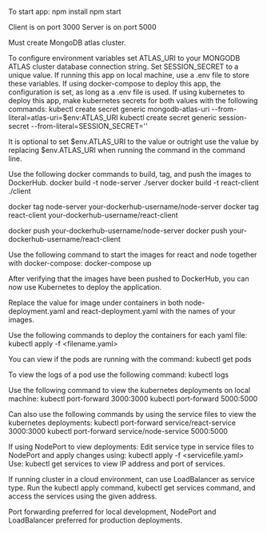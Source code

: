 To start app:
npm install
npm start

Client is on port 3000
Server is on port 5000

Must create MongoDB atlas cluster. 

To configure environment variables set ATLAS_URI to your MONGODB ATLAS cluster database connection string.
Set SESSION_SECRET to a unique value.
If running this app on local machine, use a .env file to store these variables.
If using docker-compose to deploy this app, the configuration is set, as long as a .env file is used.
If using kubernetes to deploy this app, make kubernetes secrets for both values with the following commands:
kubectl create secret generic mongodb-atlas-uri --from-literal=atlas-uri=$env:ATLAS_URI
kubectl create secret generic session-secret --from-literal=SESSION_SECRET='<your-session-secret>'

It is optional to set $env.ATLAS_URI to the value or outright use the value by replacing $env.ATLAS_URI when running the command in the command line.

Use the following docker commands to build, tag, and push the images to DockerHub.
docker build -t node-server ./server
docker build -t react-client ./client

docker tag node-server your-dockerhub-username/node-server
docker tag react-client your-dockerhub-username/react-client

docker push your-dockerhub-username/node-server
docker push your-dockerhub-username/react-client

Use the following command to start the images for react and node together with docker-compose:
docker-compose up

After verifying that the images have been pushed to DockerHub, you can now use Kubernetes to deploy the application.

Replace the value for image under containers in both node-deployment.yaml and react-deployment.yaml with the names of your images.

Use the following commands to deploy the containers for each yaml file:
kubectl apply -f <filename.yaml>

You can view if the pods are running with the command:
kubectl get pods

To view the logs of a pod use the following command:
kubectl logs <your-pod-name>

Use the following command to view the kubernetes deployments on local machine:
kubectl port-forward <react-pod-name> 3000:3000
kubectl port-forward <node-pod-name> 5000:5000

Can also use the following commands by using the service files to view the kubernetes deployments:
kubectl port-forward service/react-service 3000:3000
kubectl port-forward service/node-service 5000:5000

If using NodePort to view deployments:
Edit service type in service files to NodePort and apply changes using: 
kubectl apply -f <servicefile.yaml>
Use:
kubectl get services 
to view IP address and port of services.

If running cluster in a cloud environment, can use LoadBalancer as service type.
Run the kubectl apply command, kubectl get services command, and access the services using the given address.

Port forwarding preferred for local development, NodePort and LoadBalancer preferred for production deployments.

